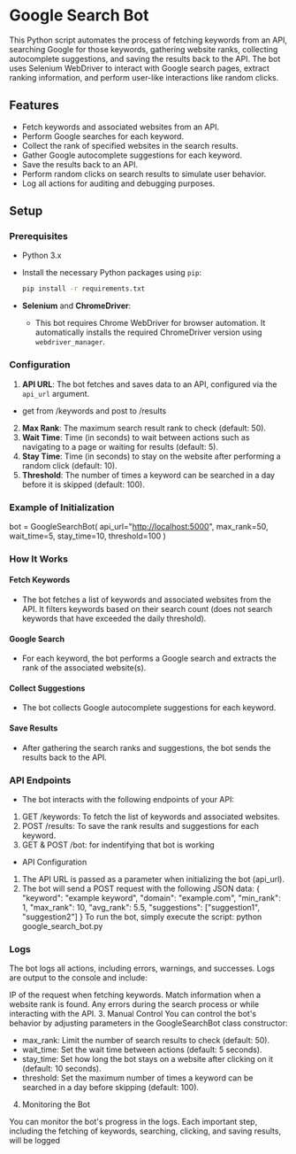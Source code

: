 # Google Search Bot

This Python script automates the process of fetching keywords from an API, searching Google for those keywords, gathering website ranks, collecting autocomplete suggestions, and saving the results back to the API. The bot uses Selenium WebDriver to interact with Google search pages, extract ranking information, and perform user-like interactions like random clicks.

## Features

- Fetch keywords and associated websites from an API.
- Perform Google searches for each keyword.
- Collect the rank of specified websites in the search results.
- Gather Google autocomplete suggestions for each keyword.
- Save the results back to an API.
- Perform random clicks on search results to simulate user behavior.
- Log all actions for auditing and debugging purposes.

## Setup

### Prerequisites

- Python 3.x
- Install the necessary Python packages using `pip`:

    ```bash
    pip install -r requirements.txt
    ```

- **Selenium** and **ChromeDriver**:
  - This bot requires Chrome WebDriver for browser automation. It automatically installs the required ChromeDriver version using `webdriver_manager`.

### Configuration

1. **API URL**: The bot fetches and saves data to an API, configured via the `api_url` argument.  

- get from /keywords and post to /results

2. **Max Rank**: The maximum search result rank to check (default: 50).
3. **Wait Time**: Time (in seconds) to wait between actions such as navigating to a page or waiting for results (default: 5).
4. **Stay Time**: Time (in seconds) to stay on the website after performing a random click (default: 10).
5. **Threshold**: The number of times a keyword can be searched in a day before it is skipped (default: 100).

### Example of Initialization

bot = GoogleSearchBot(
    api_url="<http://localhost:5000>",
    max_rank=50,
    wait_time=5,
    stay_time=10,
    threshold=100
)

### How It Works

#### Fetch Keywords

- The bot fetches a list of keywords and associated websites from the API. It filters keywords based on their search count (does not search keywords that have exceeded the daily threshold).

#### Google Search

- For each keyword, the bot performs a Google search and extracts the rank of the associated website(s).

#### Collect Suggestions

- The bot collects Google autocomplete suggestions for each keyword.

#### Save Results

- After gathering the search ranks and suggestions, the bot sends the results back to the API.

### API Endpoints

- The bot interacts with the following endpoints of your API:

1. GET /keywords: To fetch the list of keywords and associated websites.
2. POST /results: To save the rank results and suggestions for each keyword.
3. GET & POST /bot: for indentifying that bot is working

- API Configuration

1. The API URL is passed as a parameter when initializing the bot (api_url).
2. The bot will send a POST request with the following JSON data:
{
  "keyword": "example keyword",
  "domain": "example.com",
  "min_rank": 1,
  "max_rank": 10,
  "avg_rank": 5.5,
  "suggestions": ["suggestion1", "suggestion2"]
}
To run the bot, simply execute the script:
    python google_search_bot.py

### Logs

The bot logs all actions, including errors, warnings, and successes. Logs are output to the console and include:

IP of the request when fetching keywords.
Match information when a website rank is found.
Any errors during the search process or while interacting with the API.
3. Manual Control
You can control the bot's behavior by adjusting parameters in the GoogleSearchBot class constructor:

- max_rank: Limit the number of search results to check (default: 50).
- wait_time: Set the wait time between actions (default: 5 seconds).
- stay_time: Set how long the bot stays on a website after clicking on it (default: 10 seconds).
- threshold: Set the maximum number of times a keyword can be searched in a day before skipping (default: 100).

4. Monitoring the Bot

You can monitor the bot's progress in the logs. Each important step, including the fetching of keywords, searching, clicking, and saving results, will be logged
